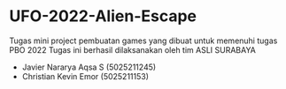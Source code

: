 # UFO-2022-Alien-Escape
Tugas mini project pembuatan games yang dibuat untuk memenuhi tugas PBO 2022
Tugas ini berhasil dilaksanakan oleh tim ASLI SURABAYA
- Javier Nararya Aqsa S (5025211245)
- Christian Kevin Emor (5025211153) 
